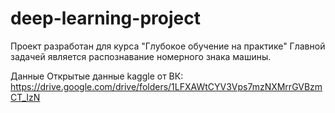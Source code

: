 # deep-learning-project

Проект разработан для курса "Глубокое обучение на практике"
Главной задачей является распознавание номерного знака машины.

Данные
Открытые данные kaggle от ВК: https://drive.google.com/drive/folders/1LFXAWtCYV3Vps7mzNXMrrGVBzmCT_IzN
